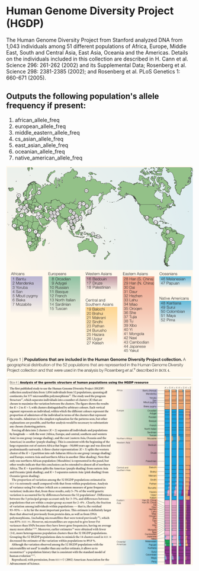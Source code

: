 
# Human Genome Diversity Project (HGDP)

The Human Genome Diversity Project from Stanford analyzed DNA from 1,043 individuals among 51 different populations of Africa, Europe, Middle East, South and Central Asia, East Asia, Oceania and the Americas. Details on the individuals included in this collection are described in H. Cann et al. Science 296: 261-262 (2002) and its Supplemental Data; Rosenberg et al. Science 298: 2381-2385 (2002); and Rosenberg et al. PLoS Genetics 1: 660-671 (2005).

## Outputs the following population's allele frequency if present:
1. african_allele_freq
2. european_allele_freq
3. middle_eastern_allele_freq
4. cs_asian_allele_freq
5. east_asian_allele_freq
6. oceanian_allele_freq
7. native_american_allele_freq

![map of populations represented in the Human Genome Diversity Project](map_nature_2005.png)
![analysis of the genetic structure of populations represented in the Human Genome Diversity Project](pop_nature_2005.png)
